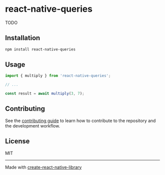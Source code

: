 # react-native-queries

TODO

## Installation

```sh
npm install react-native-queries
```

## Usage

```js
import { multiply } from 'react-native-queries';

// ...

const result = await multiply(3, 7);
```

## Contributing

See the [contributing guide](CONTRIBUTING.md) to learn how to contribute to the repository and the development workflow.

## License

MIT

---

Made with [create-react-native-library](https://github.com/callstack/react-native-builder-bob)
